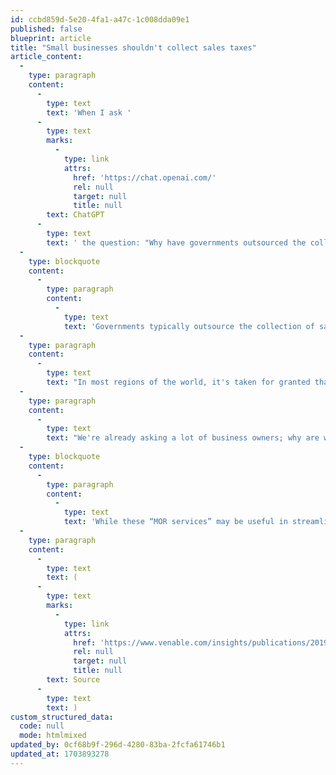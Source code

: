 ```yaml
---
id: ccbd859d-5e20-4fa1-a47c-1c008dda09e1
published: false
blueprint: article
title: "Small businesses shouldn't collect sales taxes"
article_content:
  -
    type: paragraph
    content:
      -
        type: text
        text: 'When I ask '
      -
        type: text
        marks:
          -
            type: link
            attrs:
              href: 'https://chat.openai.com/'
              rel: null
              target: null
              title: null
        text: ChatGPT
      -
        type: text
        text: ' the question: "Why have governments outsourced the collection of sales tax to businesses?" it answers:'
  -
    type: blockquote
    content:
      -
        type: paragraph
        content:
          -
            type: text
            text: 'Governments typically outsource the collection of sales tax to businesses because it is more efficient and cost-effective than having government agencies collect the tax directly. Businesses are already collecting money from customers as part of their sales transactions, so they can simply remit a portion of that money to the government regularly. This approach also puts the burden of compliance on businesses rather than on government agencies. Additionally, businesses have a vested interest in ensuring that the correct amount of tax is collected, as they can face penalties for noncompliance.'
  -
    type: paragraph
    content:
      -
        type: text
        text: "In most regions of the world, it's taken for granted that companies are required to calculate, collect, and remit sales tax. This system clearly benefits governments: they have externalized the costs of collecting their taxes onto the shoulders of business owners."
  -
    type: paragraph
    content:
      -
        type: text
        text: "We're already asking a lot of business owners; why are we burdening them with sales tax collection?"
  -
    type: blockquote
    content:
      -
        type: paragraph
        content:
          -
            type: text
            text: 'While these “MOR services” may be useful in streamlining the process and reducing the risk of accepting card payments, a business that enters into an arrangement to receive such services will still be the merchant for the purpose of selling its goods and services.'
  -
    type: paragraph
    content:
      -
        type: text
        text: (
      -
        type: text
        marks:
          -
            type: link
            attrs:
              href: 'https://www.venable.com/insights/publications/2019/05/will-the-real-merchant-of-record-please-stand-up'
              rel: null
              target: null
              title: null
        text: Source
      -
        type: text
        text: )
custom_structured_data:
  code: null
  mode: htmlmixed
updated_by: 0cf68b9f-296d-4280-83ba-2fcfa61746b1
updated_at: 1703893278
---
```

